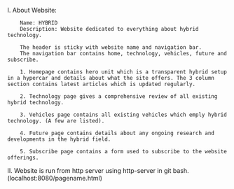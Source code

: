 
I. About Website:

        Name: HYBRID
        Description: Website dedicated to everything about hybrid technology. 

        The header is sticky with website name and navigation bar.
        The navigation bar contains home, technology, vehicles, future and subscribe.

        1. Homepage contains hero unit which is a transparent hybrid setup in a hypercar and details about what the site offers. The 3 column section contains latest articles which is updated regularly. 

        2. Technology page gives a comprehensive review of all existing hybrid technology.

        3. Vehicles page contains all existing vehicles which emply hybrid technology. (A few are listed).

        4. Future page contains details about any ongoing research and developments in the hybrid field.

        5. Subscribe page contains a form used to subscribe to the website offerings.

II. Website is run from http server using http-server in git bash. (localhost:8080/pagename.html)

